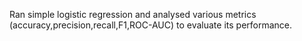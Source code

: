 Ran simple logistic regression and analysed various metrics (accuracy,precision,recall,F1,ROC-AUC) to evaluate its performance. 
